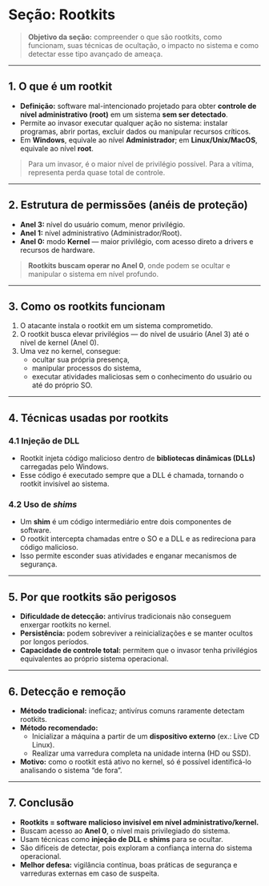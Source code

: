 # Seção: Rootkits

> **Objetivo da seção:** compreender o que são rootkits, como funcionam, suas técnicas de ocultação, o impacto no sistema e como detectar esse tipo avançado de ameaça.

---

## 1. O que é um rootkit
- **Definição:** software mal-intencionado projetado para obter **controle de nível administrativo (root)** em um sistema **sem ser detectado**.  
- Permite ao invasor executar qualquer ação no sistema: instalar programas, abrir portas, excluir dados ou manipular recursos críticos.  
- Em **Windows**, equivale ao nível **Administrador**; em **Linux/Unix/MacOS**, equivale ao nível **root**.  

> Para um invasor, é o maior nível de privilégio possível. Para a vítima, representa perda quase total de controle.

---

## 2. Estrutura de permissões (anéis de proteção)
- **Anel 3:** nível do usuário comum, menor privilégio.  
- **Anel 1:** nível administrativo (Administrador/Root).  
- **Anel 0:** modo **Kernel** — maior privilégio, com acesso direto a drivers e recursos de hardware.  

> **Rootkits buscam operar no Anel 0**, onde podem se ocultar e manipular o sistema em nível profundo.

---

## 3. Como os rootkits funcionam
1. O atacante instala o rootkit em um sistema comprometido.  
2. O rootkit busca elevar privilégios — do nível de usuário (Anel 3) até o nível de kernel (Anel 0).  
3. Uma vez no kernel, consegue:  
   - ocultar sua própria presença,  
   - manipular processos do sistema,  
   - executar atividades maliciosas sem o conhecimento do usuário ou até do próprio SO.  

---

## 4. Técnicas usadas por rootkits
### 4.1 Injeção de DLL
- Rootkit injeta código malicioso dentro de **bibliotecas dinâmicas (DLLs)** carregadas pelo Windows.  
- Esse código é executado sempre que a DLL é chamada, tornando o rootkit invisível ao sistema.  

### 4.2 Uso de *shims*
- Um **shim** é um código intermediário entre dois componentes de software.  
- O rootkit intercepta chamadas entre o SO e a DLL e as redireciona para código malicioso.  
- Isso permite esconder suas atividades e enganar mecanismos de segurança.

---

## 5. Por que rootkits são perigosos
- **Dificuldade de detecção:** antivírus tradicionais não conseguem enxergar rootkits no kernel.  
- **Persistência:** podem sobreviver a reinicializações e se manter ocultos por longos períodos.  
- **Capacidade de controle total:** permitem que o invasor tenha privilégios equivalentes ao próprio sistema operacional.  

---

## 6. Detecção e remoção
- **Método tradicional:** ineficaz; antivírus comuns raramente detectam rootkits.  
- **Método recomendado:**  
  - Inicializar a máquina a partir de um **dispositivo externo** (ex.: Live CD Linux).  
  - Realizar uma varredura completa na unidade interna (HD ou SSD).  
- **Motivo:** como o rootkit está ativo no kernel, só é possível identificá-lo analisando o sistema “de fora”.

---

## 7. Conclusão
- **Rootkits = software malicioso invisível em nível administrativo/kernel.**  
- Buscam acesso ao **Anel 0**, o nível mais privilegiado do sistema.  
- Usam técnicas como **injeção de DLL** e **shims** para se ocultar.  
- São difíceis de detectar, pois exploram a confiança interna do sistema operacional.  
- **Melhor defesa:** vigilância contínua, boas práticas de segurança e varreduras externas em caso de suspeita.

